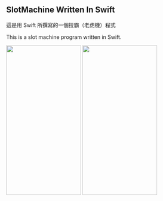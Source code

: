 ## SlotMachine Written In Swift

這是用 Swift 所撰寫的一個拉霸（老虎機）程式

This is a slot machine program written in Swift.

<img src="https://github.com/user-attachments/assets/68861dae-4322-4eb7-957f-5da74d3524fc" width="200" height="400"/>
<img src="https://github.com/user-attachments/assets/20cd4540-780b-47e6-8f7b-3f257e4db907" width="200" height="400"/>
